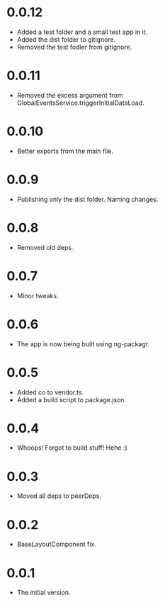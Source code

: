 # 0.0.12
- Added a test folder and a small test app in it.
- Added the dist folder to gitignore.
- Removed the test fodler from gitignore.

# 0.0.11
- Removed the excess argument from GlobalEventsService.triggerInitialDataLoad.

# 0.0.10
- Better exports from the main file.

# 0.0.9
- Publishing only the dist folder. Naming changes.

# 0.0.8
- Removed old deps.

# 0.0.7
- Minor tweaks.

# 0.0.6
- The app is now being built using ng-packagr.

# 0.0.5
- Added co to vendor.ts.
- Added a build script to package.json.

# 0.0.4
- Whoops! Forgot to build stuff! Hehe :)

# 0.0.3
- Moved all deps to peerDeps.

# 0.0.2
- BaseLayoutComponent fix.

# 0.0.1
- The initial version.